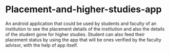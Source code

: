 # Placement-and-higher-studies-app
An android application that could be used by students and faculty of an institution to see the placement details of the institution and also the details of the student gone for higher studies. Student can also feed their placement status by using the app that will be ones verified by the faculty advisor, with the help of app itself.
